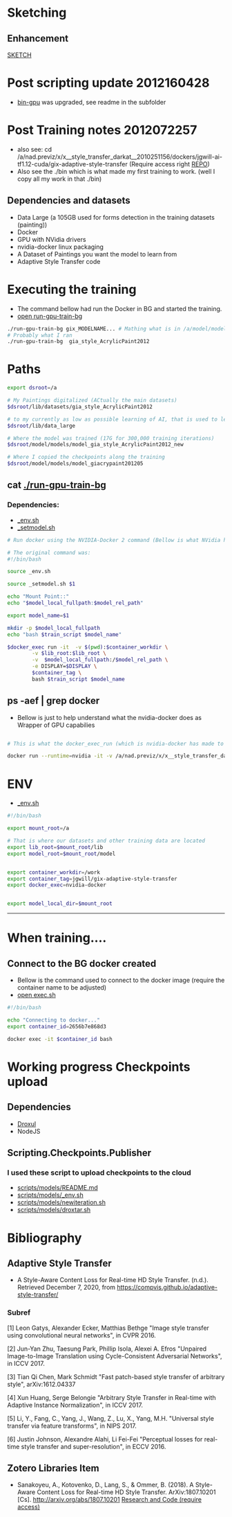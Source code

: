 # Sketching 

## Enhancement

[SKETCH](SKETCH.md)


# Post scripting update 2012160428

* [bin-gpu](bin-gpu) was upgraded, see readme in the subfolder


# Post Training notes 2012072257

*  also see: cd /a/nad.previz/x/x__style_transfer_darkat__2010251156/dockers/jgwill-ai-tf1.12-cuda/gix-adaptive-style-transfer
(Require access right [REPO](https://github.com/jgwill/nad.previz/tree/master/x/x__style_transfer_darkat__2010251156/dockers/jgwill-ai-tf1.12-cuda/gix-adaptive-style-transfer-cpu))
* Also see the ./bin which is what made my first training to work. (well I copy all my work in that ./bin)


## Dependencies and datasets

* Data Large (a 105GB used for forms detection in the training datasets (painting))
* Docker
* GPU with NVidia drivers
* nvidia-docker linux packaging
* A Dataset of Paintings you want the model to learn from
* Adaptive Style Transfer code

# Executing the training

* The command bellow had run the Docker in BG and  started the training.
* [open run-gpu-train-bg](run-gpu-train-bg)

```sh
./run-gpu-train-bg gix_MODELNAME... # Mathing what is in /a/model/models (where path will be)
# Probably what I ran
./run-gpu-train-bg  gia_style_AcrylicPaint2012

```

# Paths

```sh
export dsroot=/a

# My Paintings digitalized (ACtually the main datasets)
$dsroot/lib/datasets/gia_style_AcrylicPaint2012

# to my currently as low as possible learning of AI, that is used to learn about structures that we might find into my painting for segmentation before the style is applied, who knows, we need it !!! :)
$dsroot/lib/data_large

# Where the model was trained (17G for 300,000 training iterations)
$dsroot/model/models/model_gia_style_AcrylicPaint2012_new

# Where I copied the checkpoints along the training
$dsroot/model/models/model_giacrypaint201205 

```


## cat [./run-gpu-train-bg](run-gpu-train-bg)

### Dependencies: 

* [_env.sh](_env.sh) 
* [_setmodel.sh](_setmodel.sh)


```sh
# Run docker using the NVIDIA-Docker 2 command (Bellow is what NVidia had ran)

# The original command was: 
#!/bin/bash

source _env.sh

source _setmodel.sh $1

echo "Mount Point::"
echo "$model_local_fullpath:$model_rel_path"

export model_name=$1

mkdir -p $model_local_fullpath
echo "bash $train_script $model_name"

$docker_exec run -it  -v $(pwd):$container_workdir \
        -v $lib_root:$lib_root \
        -v  $model_local_fullpath:/$model_rel_path \
        -e DISPLAY=$DISPLAY \
        $container_tag \
        bash $train_script $model_name


```


## ps -aef | grep docker


* Bellow is just to help understand what the nvidia-docker does as Wrapper of GPU capabilies


```sh

# This is what the docker_exec_run (which is nvidia-docker has made to run the container with GPU support)

docker run --runtime=nvidia -it -v /a/nad.previz/x/x__style_transfer_darkat__2010251156/dockers/jgwill-ai-tf1.12-cuda/gix-adaptive-style-transfer:/work -v /a/lib:/a/lib -v /a/model/models/model_gia_style_AcrylicPaint2012_new:/model/models/model_gia_style_AcrylicPaint2012_new -e DISPLAY=10.10.23.194:0.0 jgwill/gix-adaptive-style-transfer bash ./trainer.sh gia_style_AcrylicPaint2012


```

# ENV

* [_env.sh](_env.sh)

```sh
#!/bin/bash

export mount_root=/a

# That is where our datasets and other training data are located
export lib_root=$mount_root/lib
export model_root=$mount_root/model


export container_workdir=/work
export container_tag=jgwill/gix-adaptive-style-transfer
export docker_exec=nvidia-docker


export model_local_dir=$mount_root

```

----

# When training....

## Connect to the BG docker created

* Bellow is the command used to connect to the docker image (require the container name to be adjusted)
* [open exec.sh](exec.sh)


```sh
#!/bin/bash

echo "Connecting to docker..."
export container_id=2656b7e868d3

docker exec -it $container_id bash
```

# Working progress Checkpoints upload

## Dependencies

* [Droxul](https://www.npmjs.com/package/droxul)
* NodeJS

## Scripting.Checkpoints.Publisher

### I used these script to upload checkpoints to the cloud

* [scripts/models/README.md](scripts/models/README.md)
* [scripts/models/_env.sh](scripts/models/_env.sh)
* [scripts/models/newiteration.sh](scripts/models/newiteration.sh)
* [scripts/models/droxtar.sh](scripts/models/droxtar.sh)


# Bibliography

## Adaptive Style Transfer


* A Style-Aware Content Loss for Real-time HD Style Transfer. (n.d.). Retrieved December 7, 2020, from https://compvis.github.io/adaptive-style-transfer/


### Subref

[1] Leon Gatys, Alexander Ecker, Matthias Bethge "Image style transfer using convolutional neural networks", in CVPR 2016.

[2] Jun-Yan Zhu, Taesung Park, Phillip Isola, Alexei A. Efros "Unpaired Image-to-Image Translation using Cycle-Consistent Adversarial Networks", in ICCV 2017.

[3] Tian Qi Chen, Mark Schmidt "Fast patch-based style transfer of arbitrary style", arXiv:1612.04337

[4] Xun Huang, Serge Belongie "Arbitrary Style Transfer in Real-time with Adaptive Instance Normalization", in ICCV 2017.

[5] Li, Y., Fang, C., Yang, J., Wang, Z., Lu, X., Yang, M.H. "Universal style transfer via feature transforms", in NIPS 2017.

[6] Justin Johnson, Alexandre Alahi, Li Fei-Fei "Perceptual losses for real-time style transfer and super-resolution", in ECCV 2016.

## Zotero Libraries Item

* Sanakoyeu, A., Kotovenko, D., Lang, S., & Ommer, B. (2018). A Style-Aware Content Loss for Real-time HD Style Transfer. ArXiv:1807.10201 [Cs]. http://arxiv.org/abs/1807.10201
[Research and Code (require access) ](http://zotero.org/users/180474/items/AR8HXJRW)


